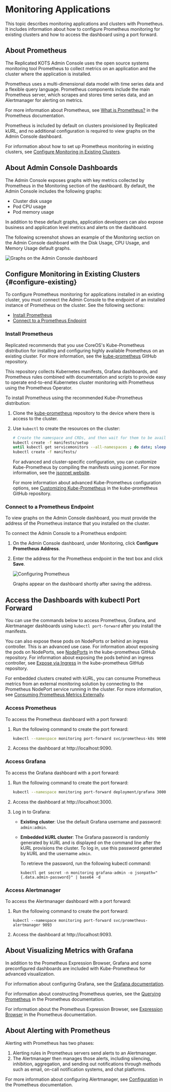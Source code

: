 # Monitoring Applications

This topic describes monitoring applications and clusters with Prometheus. It includes information about how to configure Prometheus monitoring for existing clusters and how to access the dashboard using a port forward.

## About Prometheus

The Replicated KOTS Admin Console uses the open source systems monitoring tool Prometheus to collect metrics on an application and the cluster where the application is installed.

Prometheus uses a multi-dimensional data model with time series data and a flexible query language. Prometheus components include the main Prometheus server, which scrapes and stores time series data, and an Alertmanager for alerting on metrics.

For more information about Prometheus, see [What is Prometheus?](https://prometheus.io/docs/introduction/overview/) in the Prometheus documentation.

Prometheus is included by default on clusters provisioned by Replicated kURL, and no additional configuration is required to view graphs on the Admin Console dashboard.

For information about how to set up Prometheus monitoring in existing clusters, see [Configure Monitoring in Existing Clusters](#configure-existing).

## About Admin Console Dashboards

The Admin Console exposes graphs with key metrics collected by Prometheus in the Monitoring section of the dashboard. By default, the Admin Console includes the following graphs:

* Cluster disk usage
* Pod CPU usage
* Pod memory usage

In addition to these default graphs, application developers can also expose business and application level metrics and alerts on the dashboard.

The following screenshot shows an example of the Monitoring section on the Admin Console dashboard with the Disk Usage, CPU Usage, and Memory Usage default graphs.

![Graphs on the Admin Console dashboard](/images/kotsadm-dashboard-graph.png) 

## Configure Monitoring in Existing Clusters {#configure-existing}

To configure Prometheus monitoring for applications installed in an existing cluster, you must connect the Admin Console to the endpoint of an installed instance of Prometheus on the cluster. See the following sections:

* [Install Prometheus](#install-prometheus)
* [Connect to a Prometheus Endpoint](#connect-to-a-prometheus-endpoint)

### Install Prometheus

Replicated recommends that you use CoreOS's Kube-Prometheus distribution for installing and configuring highly available Prometheus on an existing cluster. For more information, see the [kube-prometheus](https://github.com/coreos/kube-prometheus) GitHub repository.

This repository collects Kubernetes manifests, Grafana dashboards, and Prometheus rules combined with documentation and scripts to provide easy to operate end-to-end Kubernetes cluster monitoring with Prometheus using the Prometheus Operator.

To install Prometheus using the recommended Kube-Prometheus distribution:

1. Clone the [kube-prometheus](https://github.com/coreos/kube-prometheus) repository to the device where there is access to the cluster.

1. Use `kubectl` to create the resources on the cluster:

   ```bash
   # Create the namespace and CRDs, and then wait for them to be available before creating the remaining resources
   kubectl create -f manifests/setup
   until kubectl get servicemonitors --all-namespaces ; do date; sleep 1; echo ""; done
   kubectl create -f manifests/
   ```

   For advanced and cluster-specific configuration, you can customize Kube-Prometheus by compiling the manifests using jsonnet. For more information, see the [jsonnet website](https://jsonnet.org/).

   For more information about advanced Kube-Prometheus configuration options, see [Customizing Kube-Prometheus](https://github.com/coreos/kube-prometheus#customizing-kube-prometheus) in the kube-prometheus GitHub repository.

### Connect to a Prometheus Endpoint

To view graphs on the Admin Console dashboard, you must provide the address of the Prometheus instance that you installed on the cluster.

To connect the Admin Console to a Prometheus endpoint:

1. On the Admin Console dashboard, under Monitoring, click **Configure Prometheus Address**.
1. Enter the address for the Prometheus endpoint in the text box and click **Save**.

   ![Configuring Prometheus](/images/kotsadm-dashboard-configureprometheus.png)

   Graphs appear on the dashboard shortly after saving the address.

## Access the Dashboards with kubectl Port Forward

You can use the commands below to access Prometheus, Grafana, and Alertmanager dashboards using `kubectl port-forward` after you install the manifests.

You can also expose these pods on NodePorts or behind an ingress controller. This is an advanced use case. For information about exposing the pods on NodePorts, see [NodePorts](https://github.com/prometheus-operator/kube-prometheus/blob/main/docs/customizations/node-ports.md) in the kube-prometheus GitHub repository. For information about exposing the pods behind an ingress controller, see [Expose via Ingress](https://github.com/prometheus-operator/kube-prometheus/blob/main/docs/customizations/exposing-prometheus-alertmanager-grafana-ingress.md) in the kube-prometheus GitHub repository.

For embedded clusters created with kURL, you can consume Prometheus metrics from an external monitoring solution by connecting to the Prometheus NodePort service running in the cluster. For more information, see [Consuming Prometheus Metrics Externally](monitoring-external-prometheus). 

### Access Prometheus

To access the Prometheus dashboard with a port forward:

1. Run the following command to create the port forward:

   ```bash
   kubectl --namespace monitoring port-forward svc/prometheus-k8s 9090
   ```

1. Access the dashboard at http://localhost:9090.

### Access Grafana

To access the Grafana dashboard with a port forward:

1. Run the following command to create the port forward:

   ```bash
   kubectl --namespace monitoring port-forward deployment/grafana 3000
   ```
1. Access the dashboard at http://localhost:3000.
1. Log in to Grafana:
   * **Existing cluster**: Use the default Grafana username and password: `admin:admin`.
   * **Embedded kURL cluster**: The Grafana password is randomly generated by kURL and is displayed on the command line after the kURL provisions the cluster. To log in, use this password generated by kURL and the username `admin`.

      To retrieve the password, run the following kubectl command:

      ```
      kubectl get secret -n monitoring grafana-admin -o jsonpath="{.data.admin-password}" | base64 -d
      ```

### Access Alertmanager

To access the Alertmanager dashboard with a port forward:

1. Run the following command to create the port forward:

   ```
   kubectl --namespace monitoring port-forward svc/prometheus-alertmanager 9093
   ```

1. Access the dashboard at http://localhost:9093.

## About Visualizing Metrics with Grafana

In addition to the Prometheus Expression Browser, Grafana and some preconfigured dashboards are included with Kube-Prometheus for advanced visualization.

For information about configuring Grafana, see the [Grafana documentation](https://grafana.com/docs/).

For information about constructing Prometheus queries, see the [Querying Prometheus](https://prometheus.io/docs/prometheus/latest/querying/basics/) in the Prometheus documentation.

For information about the Prometheus Expression Browser, see [Expression Browser](https://prometheus.io/docs/visualization/browser/) in the Prometheus documentation.


## About Alerting with Prometheus

Alerting with Prometheus has two phases:

1. Alerting rules in Prometheus servers send alerts to an Alertmanager.
1. The Alertmanager then manages those alerts, including silencing, inhibition, aggregation, and sending out notifications through methods such as email, on-call notification systems, and chat platforms.

For more information about configuring Alertmanager, see [Configuration](https://prometheus.io/docs/alerting/configuration/) in the Prometheus documentation.
